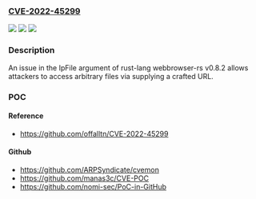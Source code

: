 ### [CVE-2022-45299](https://cve.mitre.org/cgi-bin/cvename.cgi?name=CVE-2022-45299)
![](https://img.shields.io/static/v1?label=Product&message=n%2Fa&color=blue)
![](https://img.shields.io/static/v1?label=Version&message=n%2Fa&color=blue)
![](https://img.shields.io/static/v1?label=Vulnerability&message=n%2Fa&color=brighgreen)

### Description

An issue in the IpFile argument of rust-lang webbrowser-rs v0.8.2 allows attackers to access arbitrary files via supplying a crafted URL.

### POC

#### Reference
- https://github.com/offalltn/CVE-2022-45299

#### Github
- https://github.com/ARPSyndicate/cvemon
- https://github.com/manas3c/CVE-POC
- https://github.com/nomi-sec/PoC-in-GitHub

